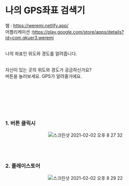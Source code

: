 # 나의 GPS좌표 검색기<br>
웹 : https://weremi.netlify.app/<br>
어플리케이션 :https://play.google.com/store/apps/details?id=com.gkuer3.weremi<br><br>

나의 좌표인 위도와 경도를 알려줍니다.<br><br>

자신이 있는 곳의 위도와 경도가 궁금하신가요?<br>
버튼을 눌러보세요. GPS가 알려줄거에요.
<br><br><br><br><br><br><br>


<h3> 1. 버튼 클릭시 </h3>
<p align = "center">
<img width=“900” alt="스크린샷 2021-02-02 오후 8 27 32" src="https://user-images.githubusercontent.com/64361457/106594645-bc61f180-6595-11eb-9cb4-709e57405109.png">
<br><br><br><br>


<h3> 2. 플레이스토어 </h3>
<p align = "center">
<img width=“900” alt="스크린샷 2021-02-02 오후 8 29 22" src="https://user-images.githubusercontent.com/64361457/106594654-be2bb500-6595-11eb-902b-8586f43fbb2f.png">
